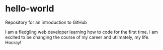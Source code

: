 # hello-world
Repository for an introduction to GitHub

I am a fledgling web developer learning how to code for the first time.
I am excited to be changing the course of my career and utlimately, my life.
Hooray!
